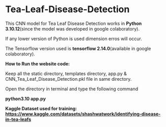 # Tea-Leaf-Disease-Detection

This CNN model for Tea Leaf Disease Detection works in **Python 3.10.12**(since the model was developed in google colaboratory).

If any lower version of Python is used dimension erros will occur.

The Tensorflow version used is **tensorflow 2.14.0**(available in google colaboratory).

**How to Run the website code:**

Keep all the static directory, templates directory, app.py & CNN_Tea_Leaf_Disease_Detection.pkl file in same directory.

Open the directory in terminal and type the following command

  **python3.10 app.py**

**Kaggle Dataset used for training: https://www.kaggle.com/datasets/shashwatwork/identifying-disease-in-tea-leafs**
